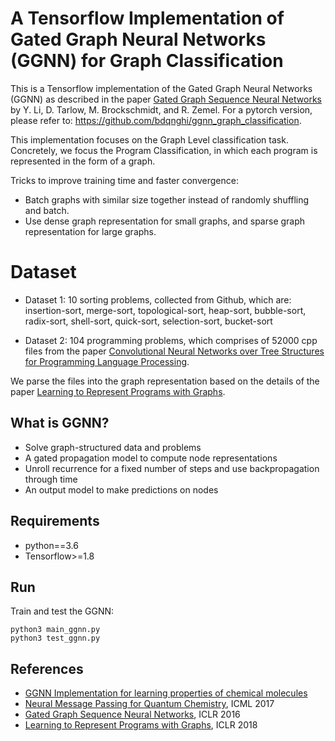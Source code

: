 # A Tensorflow Implementation of Gated Graph Neural Networks (GGNN) for Graph Classification

This is a Tensorflow implementation of the Gated Graph Neural Networks (GGNN) as described in the paper [Gated Graph Sequence Neural Networks](https://arxiv.org/abs/1511.05493) by Y. Li, D. Tarlow, M. Brockschmidt, and R. Zemel.
For a pytorch version, please refer to: https://github.com/bdqnghi/ggnn_graph_classification.

This implementation focuses on the Graph Level classification task. Concretely, we focus the Program Classification, in which each program is represented in the form of a graph.

Tricks to improve training time and faster convergence:
- Batch graphs with similar size together instead of randomly shuffling and batch.
- Use dense graph representation for small graphs, and sparse graph representation for large graphs.

# Dataset

- Dataset 1: 10 sorting problems, collected from Github, which are: insertion-sort, merge-sort, topological-sort, heap-sort, bubble-sort, radix-sort, shell-sort, quick-sort, selection-sort, bucket-sort

- Dataset 2: 104 programming problems, which comprises of 52000 cpp files from the paper [Convolutional Neural Networks over Tree Structures for Programming Language Processing](https://arxiv.org/abs/1409.5718).

We parse the files into the graph representation based on the details of the paper [Learning to Represent Programs with Graphs](https://arxiv.org/abs/1711.00740).

## What is GGNN?
- Solve graph-structured data and problems
- A gated propagation model to compute node representations
- Unroll recurrence for a fixed number of steps and use backpropagation through time
- An output model to make predictions on nodes

## Requirements
- python==3.6
- Tensorflow>=1.8

## Run 
Train and test the GGNN:
```
python3 main_ggnn.py
python3 test_ggnn.py
```

## References
- [GGNN Implementation for learning properties of chemical molecules](https://github.com/Microsoft/gated-graph-neural-network-samples)
- [Neural Message Passing for Quantum Chemistry](https://arxiv.org/pdf/1704.01212.pdf), ICML 2017
- [Gated Graph Sequence Neural Networks](https://arxiv.org/abs/1511.05493), ICLR 2016
- [Learning to Represent Programs with Graphs](https://arxiv.org/abs/1711.00740), ICLR 2018
